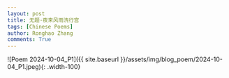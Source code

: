 ```yaml
---
layout: post
title: 无题·夜来风雨洗行宫
tags: [Chinese Poems]
author: Ronghao Zhang
comments: True 
---
```


![Poem 2024-10-04_P1]({{ site.baseurl }}/assets/img/blog_poem/2024-10-04_P1.jpeg){: .width-100}